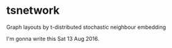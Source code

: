 # tsnetwork
Graph layouts by t-distributed stochastic neighbour embedding

I'm gonna write this Sat 13 Aug 2016.
